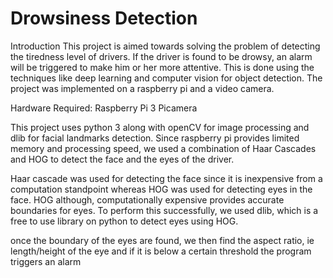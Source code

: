 # Drowsiness Detection
Introduction
    This project is aimed towards solving the problem of detecting the tiredness level of
    drivers. If the driver is found to be drowsy, an alarm will be triggered to make him
    or her more attentive.
    This is done using the techniques like deep learning and computer
    vision for object detection. The project was implemented on a raspberry pi and a video camera.

Hardware Required:
    Raspberry Pi 3
    Picamera

This project uses python 3 along with openCV for image processing and dlib for facial landmarks
detection. Since raspberry pi provides limited memory and processing speed, we used a combination
of Haar Cascades and HOG to detect the face and the eyes of the driver.

Haar cascade was used for detecting the face since it is inexpensive from a computation standpoint
whereas HOG was used for detecting eyes in the face. HOG although, computationally expensive provides
accurate boundaries for eyes. To perform this successfully, we used dlib, which is a free to use library
on python to detect eyes using HOG.

once the boundary of the eyes are found, we then find the aspect ratio, ie length/height of the eye and if
it is below a certain threshold the program triggers an alarm



